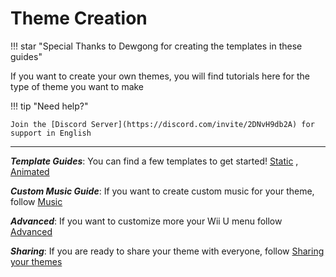 # Theme Creation

!!! star "Special Thanks to Dewgong for creating the templates in these guides"

If you want to create your own themes, you will find tutorials here for the type of theme you want to make

!!! tip "Need help?"

    Join the [Discord Server](https://discord.com/invite/2DNvH9db2A) for support in English

------------------------------

***Template Guides***: You can find a few templates to get started! [Static](themes/static/index.md) , [Animated](themes/animated/index.md) 

***Custom Music Guide***: If you want to create custom music for your theme, follow [Music](music/index.md)

***Advanced***: If you want to customize more your Wii U menu follow [Advanced](advanced/launcher.md)

***Sharing***: If you are ready to share your theme with everyone, follow [Sharing your themes](sharing.md)